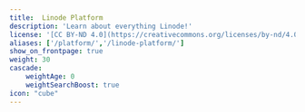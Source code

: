 ```yaml
---
title:  Linode Platform
description: 'Learn about everything Linode!'
license: '[CC BY-ND 4.0](https://creativecommons.org/licenses/by-nd/4.0)'
aliases: ['/platform/','/linode-platform/']
show_on_frontpage: true
weight: 30
cascade:
    weightAge: 0
    weightSearchBoost: true
icon: "cube"
---
```

